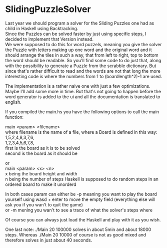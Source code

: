 # SlidingPuzzleSolver

Last year we should program a solver for the Sliding Puzzles one had as child in Haskell using Backtracking.  
Since the Puzzles can be solved faster by just using specific steps, I decided to implement that Version instead.  
We were supposed to do this for word puzzels, meaning you give the solver the Puzzle with letters making up one word and the original word and it should arrange the tiles in such a way, that from left to right, top to bottom the word should be readable. So you'll find some code to do just that, along with the possibility to generate a Puzzle from the scrabble dictionary. But since that's rather difficult to read and the words are not that long the more interesting code is where the numbers from 1 to (boardlength^2)-1 are used.  

The implementation is a rather naive one with just a few optimizations. Maybe I'll add some more in time. But that's not going to happen before the word generator is added to the ui and all the documentation is translated to english.  

If you compiled the main.hs you have the following options to call the main function:  

main \<param\> \<filename\>  
where filename is the name of a file, where a Board is defined in this way:  
1,5,2,4,8,3,7,6,  
1,2,3,4,5,6,7,8,  
first is the board as it is to be solved  
second is the board as it should be  

or  
main \<param\> \<x\> \<n\>  
x being the board height and width  
n being the number of steps Haskell is supposed to do random steps in an ordered board to make it unorderd  
  
In both cases param can either be -p meaning you want to play the board yourself using wasd + enter to move the empty field (everything else will ask you if you wan't to quit the game)  
or -m mening you wan't to see a trace of what the solver's steps where  


Of course you can always just load the Haskell and play with it as you wish.  

One last note: ./Main 20 100000 solves in about 5min and about 18000 steps. Whereas ./Main 20 10000 of course is not as good mixed and therefore solves in just about 40 seconds.
